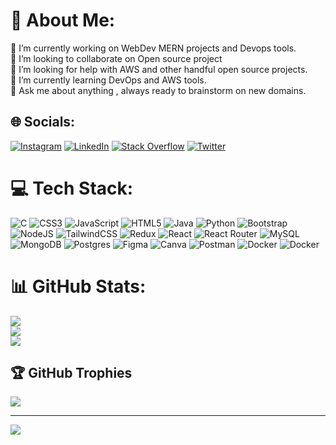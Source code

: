 # 💫 About Me:
🔭 I’m currently working on WebDev MERN projects and Devops tools.<br>👯 I’m looking to collaborate on Open source project<br>🤝 I’m looking for help with AWS and other handful open source projects.<br>🌱 I’m currently learning DevOps and AWS tools. <br>💬 Ask me about anything , always ready to brainstorm on new domains. 


## 🌐 Socials:
[![Instagram](https://img.shields.io/badge/Instagram-%23E4405F.svg?logo=Instagram&logoColor=white)](https://instagram.com/patel_murli1) [![LinkedIn](https://img.shields.io/badge/LinkedIn-%230077B5.svg?logo=linkedin&logoColor=white)](https://linkedin.com/in/murli-patel-193605224) [![Stack Overflow](https://img.shields.io/badge/-Stackoverflow-FE7A16?logo=stack-overflow&logoColor=white)](https://stackoverflow.com/users/21271164) [![Twitter](https://img.shields.io/badge/Twitter-%231DA1F2.svg?logo=Twitter&logoColor=white)](https://twitter.com/patelmurli15) 

# 💻 Tech Stack:
![C](https://img.shields.io/badge/c-%2300599C.svg?style=flat&logo=c&logoColor=white) ![CSS3](https://img.shields.io/badge/css3-%231572B6.svg?style=flat&logo=css3&logoColor=white) ![JavaScript](https://img.shields.io/badge/javascript-%23323330.svg?style=flat&logo=javascript&logoColor=%23F7DF1E) ![HTML5](https://img.shields.io/badge/html5-%23E34F26.svg?style=flat&logo=html5&logoColor=white) ![Java](https://img.shields.io/badge/java-%23ED8B00.svg?style=flat&logo=java&logoColor=white) ![Python](https://img.shields.io/badge/python-3670A0?style=flat&logo=python&logoColor=ffdd54) ![Bootstrap](https://img.shields.io/badge/bootstrap-%23563D7C.svg?style=flat&logo=bootstrap&logoColor=white) ![NodeJS](https://img.shields.io/badge/node.js-6DA55F?style=flat&logo=node.js&logoColor=white) ![TailwindCSS](https://img.shields.io/badge/tailwindcss-%2338B2AC.svg?style=flat&logo=tailwind-css&logoColor=white) ![Redux](https://img.shields.io/badge/redux-%23593d88.svg?style=flat&logo=redux&logoColor=white) ![React](https://img.shields.io/badge/react-%2320232a.svg?style=flat&logo=react&logoColor=%2361DAFB) ![React Router](https://img.shields.io/badge/React_Router-CA4245?style=flat&logo=react-router&logoColor=white) ![MySQL](https://img.shields.io/badge/mysql-%2300f.svg?style=flat&logo=mysql&logoColor=white) ![MongoDB](https://img.shields.io/badge/MongoDB-%234ea94b.svg?style=flat&logo=mongodb&logoColor=white) ![Postgres](https://img.shields.io/badge/postgres-%23316192.svg?style=flat&logo=postgresql&logoColor=white) 	![Figma](https://img.shields.io/badge/figma-%23F24E1E.svg?style=flat&logo=figma&logoColor=white) ![Canva](https://img.shields.io/badge/Canva-%2300C4CC.svg?style=flat&logo=Canva&logoColor=white) ![Postman](https://img.shields.io/badge/Postman-FF6C37?style=flat&logo=postman&logoColor=white) ![Docker](https://img.shields.io/badge/docker-%230db7ed.svg?style=flat&logo=docker&logoColor=white) ![Docker](https://img.shields.io/badge/docker-%230db7ed.svg?style=flat&logo=docker&logoColor=white)
# 📊 GitHub Stats:
![](https://github-readme-stats.vercel.app/api?username=murlipatel1&theme=dark&hide_border=false&include_all_commits=true&count_private=false)<br/>
![](https://github-readme-streak-stats.herokuapp.com/?user=murlipatel1&theme=dark&hide_border=false)<br/>
![](https://github-readme-stats.vercel.app/api/top-langs/?username=murlipatel1&theme=dark&hide_border=false&include_all_commits=true&count_private=false&layout=compact)

## 🏆 GitHub Trophies
![](https://github-profile-trophy.vercel.app/?username=murlipatel1&theme=gitdimmed&no-frame=false&no-bg=true&margin-w=4)

---
[![](https://visitcount.itsvg.in/api?id=murlipatel1&icon=0&color=1)](https://visitcount.itsvg.in)

<!-- Proudly created with GPRM ( https://gprm.itsvg.in ) -->
